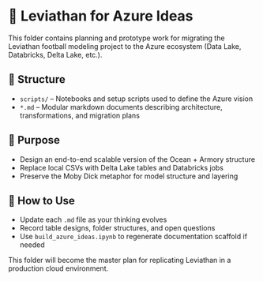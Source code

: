 # 🚀 Leviathan for Azure Ideas

This folder contains planning and prototype work for migrating the Leviathan football modeling project to the Azure ecosystem (Data Lake, Databricks, Delta Lake, etc.).

## 📂 Structure

- `scripts/` – Notebooks and setup scripts used to define the Azure vision
- `*.md` – Modular markdown documents describing architecture, transformations, and migration plans

## 📌 Purpose

- Design an end-to-end scalable version of the Ocean + Armory structure
- Replace local CSVs with Delta Lake tables and Databricks jobs
- Preserve the Moby Dick metaphor for model structure and layering

## 🧠 How to Use

- Update each `.md` file as your thinking evolves
- Record table designs, folder structures, and open questions
- Use `build_azure_ideas.ipynb` to regenerate documentation scaffold if needed

This folder will become the master plan for replicating Leviathan in a production cloud environment.
